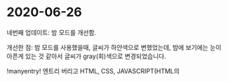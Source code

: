 # 2020-06-26
네번째 업데이트: 밤 모드를 개선함.

개선한 점: 밤 모드를 사용했을때, 글씨가 하얀색으로 변했었는데,
밤에 보기에는 눈이 아픈게 있는 것 같아서 글씨가 gray(회)색으로 변경되었습니다.

!manyentry!
엔트리 버리고 HTML, CSS, JAVASCRIPT(HTML의 <script>태그와 <input> 태그의 OnClick) 배우는 중입니다.
